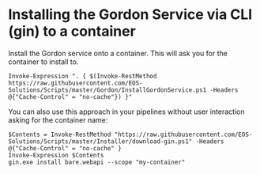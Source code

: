 # Installing the Gordon Service via CLI (gin) to a container

Install the Gordon service onto a container. This will ask you for the container to install to.

````
Invoke-Expression ". { $(Invoke-RestMethod https://raw.githubusercontent.com/EOS-Solutions/Scripts/master/Gordon/InstallGordonService.ps1 -Headers @{"Cache-Control" = "no-cache"}) }"
````

You can also use this approach in your pipelines without user interaction asking for the container name:

````
$Contents = Invoke-RestMethod "https://raw.githubusercontent.com/EOS-Solutions/Scripts/master/Installer/download-gin.ps1" -Headers @{"Cache-Control" = "no-cache" }
Invoke-Expression $Contents
gin.exe install bare.webapi --scope "my-container"

````